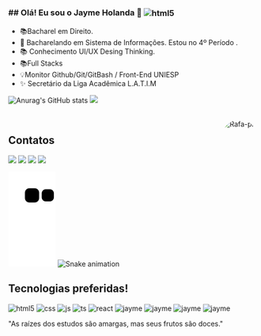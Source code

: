 ### ## Olá! Eu sou o Jayme Holanda 🖖	<img align="center" alt="html5" src="https://img.shields.io/github/followers/JaymeHolanda?style=social" />

- 📚Bacharel em Direito.
- 🔭 Bacharelando em Sistema de Informações. Estou no 4º Período .
- 📚 Conhecimento UI/UX Desing Thinking.
- 📚Full Stacks
- 💡Monitor Github/Git/GitBash / Front-End UNIESP
- ✨ Secretário da Liga Acadêmica L.A.T.I.M

<div>

![Anurag's GitHub stats](https://github-readme-stats.vercel.app/api?username=JaymeHolanda&show_icons=true&bg_color=00000000) <img height="180em"  src="https://github-readme-stats.vercel.app/api/top-langs/?username=JaymeHolanda&layout=compact&langs_count=7&theme=tokyonight"/>
</div>
  

<div style="display: inline_block"><br>
  
  <img align="right" alt="Rafa-pic" height="150" style="border-radius:50px;" src="https://giffiles.alphacoders.com/146/14693.gif">
</div>

## Contatos

<div> 
  <a href="https://www.instagram.com/dev.jayme/" target="_blank"><img src="https://img.shields.io/badge/-Instagram-%23E4405F?style=for-the-badge&logo=instagram&logoColor=white" target="_blank"></a>
 <a href="https://discord.gg/qCpNaWgN" target="_blank"><img src="https://img.shields.io/badge/Discord-7289DA?style=for-the-badge&logo=discord&logoColor=white" target="_blank"></a> 
  <a href = "mailto:jaymeholanda.dev@gmail.com"><img src="https://img.shields.io/badge/-Gmail-%23333?style=for-the-badge&logo=gmail&logoColor=white" target="_blank"></a>
  <a href="https://www.linkedin.com/in/jayme-holanda-59886b248/" target="_blank"><img src="https://img.shields.io/badge/-LinkedIn-%230077B5?style=for-the-badge&logo=linkedin&logoColor=white" target="_blank"></a> 
 
![Snake animation](https://github.com/rafaballerini/rafaballerini/blob/output/github-contribution-grid-snake.svg) 
  ![Snake animation](https://giffiles.alphacoders.com/214/214388.gif)
 
</div>

##





## Tecnologias preferidas!

<div style="display: inline_block">
  <img align="center" alt="html5" src="https://img.shields.io/badge/HTML5-E34F26?style=for-the-badge&logo=html5&logoColor=white" />
  <img align="center" alt="css" src="https://img.shields.io/badge/CSS3-1572B6?style=for-the-badge&logo=css3&logoColor=white" />
  <img align="center" alt="js" src="https://img.shields.io/badge/JavaScript-F7DF1E?style=for-the-badge&logo=javascript&logoColor=black" />
  <img align="center" alt="ts" src="https://img.shields.io/badge/Python-3776AB?style=for-the-badge&logo=python&logoColor=white" />
  <img align="center" alt="react" src="https://img.shields.io/badge/MySQL-00000F?style=for-the-badge&logo=mysql&logoColor=white" />
<img align="center" alt="jayme" height="30" width="40" src="https://raw.githubusercontent.com/jmnote/z-icons/master/svg/java.svg" style="max-width: 100%;">  
<img align="center" alt="jayme"  src="https://img.shields.io/badge/React-20232A?style=for-the-badge&logo=react&logoColor=61DAFB" style="max-width: 100%;"> 
  <img align="center" alt="jayme"  src="https://img.shields.io/badge/React_Native-20232A?style=for-the-badge&logo=react&logoColor=61DAFB" style="max-width: 100%;">
  <img align="center" alt="jayme"  src="https://img.shields.io/badge/Spring-6DB33F?style=for-the-badge&logo=spring&logoColor=white" style="max-width: 100%;">
  
  
  



"As raízes dos estudos são amargas, mas seus frutos são doces."
